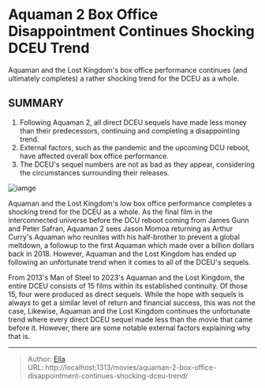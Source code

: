 # Aquaman 2 Box Office Disappointment Continues Shocking DCEU Trend


Aquaman and the Lost Kingdom&#39;s box office performance continues (and ultimately completes) a rather shocking trend for the DCEU as a whole.

## SUMMARY

1. Following Aquaman 2, all direct DCEU sequels have made less money than their predecessors, continuing and completing a disappointing trend.
2.  External factors, such as the pandemic and the upcoming DCU reboot, have affected overall box office performance.
3.  The DCEU&#39;s sequel numbers are not as bad as they appear, considering the circumstances surrounding their releases.

![iamge](https://cdn.jsdelivr.net/gh/marykeil/picgolib/image202401111901619.png)



Aquaman and the Lost Kingdom&#39;s low box office performance completes a shocking trend for the DCEU as a whole. As the final film in the interconnected universe before the DCU reboot coming from James Gunn and Peter Safran, Aquaman 2 sees Jason Momoa returning as Arthur Curry&#39;s Aquaman who reunites with his half-brother to prevent a global meltdown, a followup to the first Aquaman which made over a billion dollars back in 2018. However, Aquaman and the Lost Kingdom has ended up following an unfortunate trend when it comes to all of the DCEU&#39;s sequels.

From 2013&#39;s Man of Steel to 2023&#39;s Aquaman and the Lost Kingdom, the entire DCEU consists of 15 films within its established continuity. Of those 15, four were produced as direct sequels. While the hope with sequels is always to get a similar level of return and financial success, this was not the case, Likewise, Aquaman and the Lost Kingdom continues the unfortunate trend where every direct DCEU sequel made less than the movie that came before it. However, there are some notable external factors explaining why that is.


---

> Author: [Ella](https://instagram.hk.cn/)  
> URL: http://localhost:1313/movies/aquaman-2-box-office-disappointment-continues-shocking-dceu-trend/  

